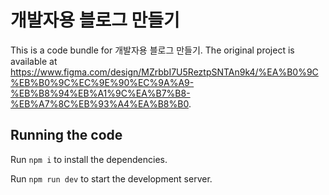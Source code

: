 
  # 개발자용 블로그 만들기

  This is a code bundle for 개발자용 블로그 만들기. The original project is available at https://www.figma.com/design/MZrbbI7U5ReztpSNTAn9k4/%EA%B0%9C%EB%B0%9C%EC%9E%90%EC%9A%A9-%EB%B8%94%EB%A1%9C%EA%B7%B8-%EB%A7%8C%EB%93%A4%EA%B8%B0.

  ## Running the code

  Run `npm i` to install the dependencies.

  Run `npm run dev` to start the development server.
  